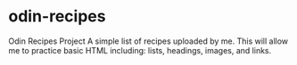# odin-recipes
Odin Recipes Project
A simple list of recipes uploaded by me. 
This will allow me to practice basic HTML including: lists, headings, images, and links.